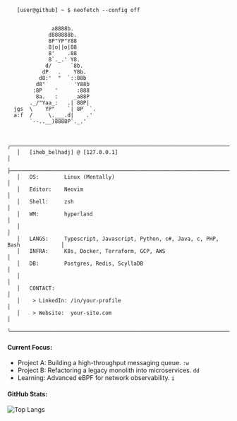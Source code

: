 ```
   [user@github] ~ $ neofetch --config off

  
              a8888b.
             d888888b.
             8P"YP"Y88
             8|o||o|88
             8'    .88
             8`._.' Y8.
            d/      `8b.
           dP   .    Y8b.
          d8:'  "  `::88b
         d8"         'Y88b
        :8P    '      :888
         8a.   :     _a88P
       ._/"Yaa_:   .| 88P|
  jgs  \    YP"    `| 8P  `.
  a:f  /     \.___.d|    .'
       `--..__)8888P`._.'


   ╭─────────────────────────────────────────────────────────────────────────────────╮
   │   [iheb_belhadj] @ [127.0.0.1]                                                  │
   ├─────────────────────────────────────────────────────────────────────────────────┤
   │   OS:        Linux (Mentally)                                                   │
   │   Editor:    Neovim                                                             │ 
   │   Shell:     zsh                                                                │
   │   WM:        hyperland                                                          │
   │                                                                                 │
   │   LANGS:     Typescript, Javascript, Python, c#, Java, c, PHP, Bash             │
   │   INFRA:     K8s, Docker, Terraform, GCP, AWS                                   │
   │   DB:        Postgres, Redis, ScyllaDB                                          │
   │                                                                                 │
   │   CONTACT:                                                                      │
   │    > LinkedIn: /in/your-profile                                                 │
   │    > Website:  your-site.com                                                    │
   ╰─────────────────────────────────────────────────────────────────────────────────╯
```
#### Current Focus:

-   Project A: Building a high-throughput messaging queue. `:w`
-   Project B: Refactoring a legacy monolith into microservices. `dd`
-   Learning: Advanced eBPF for network observability. `i`

#### GitHub Stats:
![Top Langs](https://github-readme-stats.vercel.app/api/top-langs/?username=IhebBelhadj&layout=compact&theme=nord)
